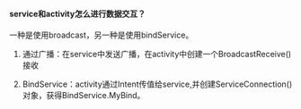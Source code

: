 #### service和activity怎么进行数据交互？



一种是使用broadcast，另一种是使用bindService。

1. 通过广播：在service中发送广播，在activity中创建一个BroadcastReceive\(\)接收

2. BindService：activity通过Intent传值给service,并创建ServiceConnection\(\)对象，获得BindService.MyBind。



